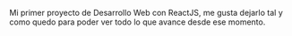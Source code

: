 Mi primer proyecto de Desarrollo Web con ReactJS, me gusta dejarlo tal y como quedo para poder ver todo lo que avance desde ese momento.

